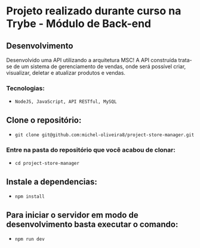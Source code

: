 # Projeto realizado durante curso na Trybe - Módulo de Back-end

## Desenvolvimento

Desenvolvido uma API utilizando a arquitetura MSC! A API construída trata-se de um sistema de gerenciamento de vendas, onde será possível criar, visualizar, deletar e atualizar produtos e vendas.

### Tecnologias:

  - `NodeJS, JavaScript, API RESTful, MySQL`
  
## Clone o repositório:

  - `git clone git@github.com:michel-oliveira8/project-store-manager.git`
  
### Entre na pasta do repositório que você acabou de clonar:

  - `cd project-store-manager`

## Instale a dependencias:

  - `npm install`

## Para iniciar o servidor em modo de desenvolvimento basta executar o comando:

  - `npm run dev`
